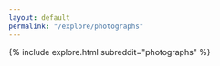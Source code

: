 ```yaml
---
layout: default
permalink: "/explore/photographs"
---
```


{% include explore.html subreddit="photographs" %}
